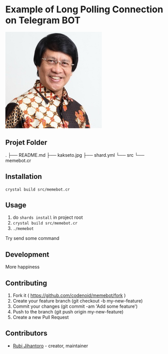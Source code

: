 # Example of Long Polling Connection on Telegram BOT

![Kak seto, kakak kita semua](https://raw.githubusercontent.com/codenoid/Long-Polling-Telebot/master/kakseto.jpg)

## Projet Folder

.
├── README.md
├── kakseto.jpg
├── shard.yml
└── src
    └── memebot.cr


## Installation

`crystal build src/memebot.cr`

## Usage

1. do `shards install` in project root
2. `crystal build src/memebot.cr`
3. `./memebot`

Try send some command

## Development

More happiness

## Contributing

1. Fork it ( https://github.com/codenoid/memebot/fork )
2. Create your feature branch (git checkout -b my-new-feature)
3. Commit your changes (git commit -am 'Add some feature')
4. Push to the branch (git push origin my-new-feature)
5. Create a new Pull Request

## Contributors

- [Rubi Jihantoro](https://github.com/codenoid)  - creator, maintainer
